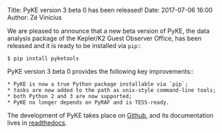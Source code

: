 Title: PyKE version 3 beta 0 has been released!
Date: 2017-07-06 16:00
Author: Zé Vinícius

We are pleased to announce that a new beta version of PyKE, the data analysis
package of the Kepler/K2 Guest Observer Office, has been released and it is
ready to be installed via ``pip``::

    $ pip install pyketools

PyKE version 3 beta 0 provides the following key improvements::

    * PyKE is now a true Python package installable via `pip`;
    * tasks are now added to the path as unix-style command-line tools;
    * both Python 2 and 3 are now supported;
    * PyKE no longer depends on PyRAF and is TESS-ready.

The development of PyKE takes place on [Github](https://github.com/KeplerGO/PyKE),
and its documentation lives in [readthedocs](https://pyke.readthedocs.io).
